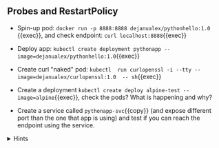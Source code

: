 ## Probes and RestartPolicy

* Spin-up pod: `docker run -p 8888:8888 dejanualex/pythonhello:1.0 `{{exec}}, and check endpoint: `curl localhost:8888`{{exec}}

* Deploy app: `kubectl create deployment pythonapp --image=dejanualex/pythonhello:1.0`{{exec}}

* Create curl "naked" pod: `kubectl  run curlopenssl -i --tty --image=dejanualex/curlopenssl:1.0  -- sh`{{exec}} 

* Create a deployment `kubectl create deploy alpine-test --image=alpine`{{exec}}, check the pods? What is happening and why?

* Create a service called `pythonapp-svc`{{copy}} (and expose different port than the one that app is using) and test if you can reach the endpoint using the service.

<details>
<summary>Hints</summary>
Create service <code>kubectl expose deployment pythonapp --name=pythonapp-svc --port=8081 --target-port=8888</code>
<br>
Check the endpoint using the service <code>kubectl exec po/curlopenssl -- curl -s pythonapp-svc.default.svc.cluster.local:8081></code>
</details>
